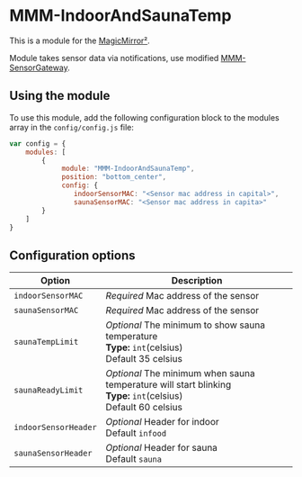 # MMM-IndoorAndSaunaTemp

This is a module for the [MagicMirror²](https://github.com/MichMich/MagicMirror/).

Module takes sensor data via notifications, use modified [MMM-SensorGateway](https://github.com/sipuli93/MMM-SensorGateway).

## Using the module

To use this module, add the following configuration block to the modules array in the `config/config.js` file:
```js
var config = {
    modules: [
        {
             module: "MMM-IndoorAndSaunaTemp",
             position: "bottom_center",
             config: {
                indoorSensorMAC: "<Sensor mac address in capital>",
                saunaSensorMAC: "<Sensor mac address in capita>"
        }
    ]
}
```

## Configuration options

| Option           | Description
|----------------- |-----------
| `indoorSensorMAC`        | *Required* Mac address of the sensor
| `saunaSensorMAC`        | *Required* Mac address of the sensor
| `saunaTempLimit`        | *Optional* The minimum to show sauna temperature <br>**Type:** `int`(celsius) <br>Default 35 celsius
| `saunaReadyLimit`        | *Optional* The minimum when sauna temperature will start blinking <br>**Type:** `int`(celsius) <br>Default 60 celsius
| `indoorSensorHeader`        | *Optional* Header for indoor <br>Default `infood`
| `saunaSensorHeader`        | *Optional* Header for sauna <br>Default `sauna`

